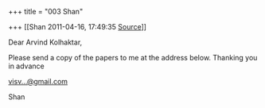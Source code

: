 +++
title = "003 Shan"

+++
[[Shan	2011-04-16, 17:49:35 [Source](https://groups.google.com/g/samskrita/c/O_j4pYlvbZI)]]



Dear Arvind Kolhaktar,



Please send a copy of the papers to me at the address below. Thanking you in advance



[visv...@gmail.com]()



Shan  
  

> 

